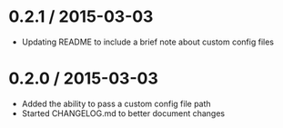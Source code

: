 0.2.1 / 2015-03-03
==================

  * Updating README to include a brief note about custom config files

0.2.0 / 2015-03-03
==================

  * Added the ability to pass a custom config file path
  * Started CHANGELOG.md to better document changes
